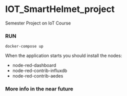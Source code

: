 # IOT_SmartHelmet_project
Semester Project on IoT Course


### RUN
`docker-compose up`

When the application starts you should install the nodes:
- node-red-dashboard
- node-red-contrib-influxdb
- node-red-contrib-aedes

### More info in the near future
